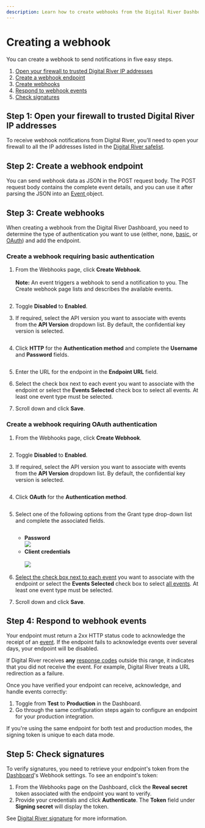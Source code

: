 ```yaml
---
description: Learn how to create webhooks from the Digital River Dashboard.
---
```


# Creating a webhook

You can create a webhook to send notifications in five easy steps.

1. [Open your firewall to trusted Digital River IP addresses](creating-a-webhook.md#step-1-open-your-firewall-to-trusted-digital-river-ip-addresses)
2. [Create a webhook endpoint](creating-a-webhook.md#step-2-create-a-webhook-endpoint)
3. [Create webhooks](creating-a-webhook.md#step-3-create-webhooks)
4. [Respond to webhook events](creating-a-webhook.md#step-4-respond-to-webhook-events)
5. [Check signatures](creating-a-webhook.md#step-5-check-signatures)

## Step 1: Open your firewall to trusted Digital River IP addresses

To receive webhook notifications from Digital River, you'll need to open your firewall to all the IP addresses listed in the [Digital River safelist](../../../../order-management/events-and-webhooks-1/webhooks/digital-river-safelist.md).

## Step 2: Create a webhook endpoint

You can send webhook data as JSON in the POST request body. The POST request body contains the complete event details, and you can use it after parsing the JSON into an [Event ](https://www.digitalriver.com/docs/digital-river-api-reference/#tag/Events)object.

## Step 3: Create webhooks

When creating a webhook from the Digital River Dashboard, you need to determine the type of authentication you want to use (either, none, [basic](../../../../order-management/events-and-webhooks-1/webhooks/creating-a-webhook.md#http-transport-type), or [OAuth](../../../../order-management/events-and-webhooks-1/webhooks/creating-a-webhook.md#oauth-transport-type)) and add the endpoint.

### Create a webhook requiring basic authentication

1.  From the Webhooks page, click **Create Webhook**.\
    \
    **Note:** An event triggers a webhook to send a notification to you. The Create webhook page lists and describes the available events.&#x20;

    <div align="left">

    <figure><img src="../../../../.gitbook/assets/1 Creating webhooks.png" alt=""><figcaption></figcaption></figure>

    </div>
2. Toggle **Disabled** to **Enabled**.
3.  If required, select the API version you want to associate with events from the **API Version** dropdown list. By default, the confidential key version is selected.

    <div align="left">

    <figure><img src="../../../../.gitbook/assets/2 Creating webhooks - api version.png" alt=""><figcaption></figcaption></figure>

    </div>
4.  Click **HTTP** for the **Authentication method** and complete the **Username** and **Password** fields.

    <div align="left">

    <figure><img src="../../../../.gitbook/assets/3 Creating webhooks - transport type.png" alt=""><figcaption></figcaption></figure>

    </div>
5. Enter the URL for the endpoint in the **Endpoint URL** field.
6. Select the check box next to each event you want to associate with the endpoint or select the **Events Selected** check box to select all events. At least one event type must be selected.
7. Scroll down and click **Save**.

### Create a webhook requiring OAuth authentication

1.  From the Webhooks page, click **Create Webhook**.

    <div align="left">

    <figure><img src="../../../../.gitbook/assets/1 Creating webhooks.png" alt=""><figcaption></figcaption></figure>

    </div>
2. Toggle **Disabled** to **Enabled**.
3.  If required, select the API version you want to associate with events from the **API Version** dropdown list. By default, the confidential key version is selected.

    <div align="left">

    <figure><img src="../../../../.gitbook/assets/4 Creating webhooks - api version2.png" alt=""><figcaption></figcaption></figure>

    </div>
4.  Click **OAuth** for the **Authentication method**.

    <div align="left">

    <figure><img src="../../../../.gitbook/assets/image (249).png" alt=""><figcaption></figcaption></figure>

    </div>
5.  Select one of the following options from the Grant type drop-down list and complete the associated fields.

    <div align="left">

    <figure><img src="../../../../.gitbook/assets/6 Creating webhooks - grant type dropdown.png" alt=""><figcaption></figcaption></figure>

    </div>

    * **Password**\
      ![](<../../../../.gitbook/assets/7 Creating webhooks - grant type pw.png>)
    * **Client credentials**\
      \
      ![](<../../../../.gitbook/assets/8 Creating webhooks - grant type clientcreds.png>)
6. [Select the check box next to each event](../../../../order-management/events-and-webhooks-1/events-1/event-types.md) you want to associate with the endpoint or select the **Events Selected** check box to select [all events](../../../../order-management/events-and-webhooks-1/events-1/all-event-types.md). At least one event type must be selected.
7. Scroll down and click **Save**.

## Step 4: Respond to webhook events

Your endpoint must return a 2xx HTTP status code to acknowledge the receipt of an [event](../../../../order-management/events-and-webhooks-1/events-1/all-event-types.md). If the endpoint fails to acknowledge events over several days, your endpoint will be disabled.

If Digital River receives **any** [response codes](https://www.digitalriver.com/docs/digital-river-api-reference/#section/Errors) outside this range, it indicates that you did not receive the event. For example, Digital River treats a URL redirection as a failure.

Once you have verified your endpoint can receive, acknowledge, and handle events correctly:

1. Toggle from **Test** to **Production** in the Dashboard.
2. Go through the same configuration steps again to configure an endpoint for your production integration.

If you're using the same endpoint for both test and production modes, the signing token is unique to each data mode.

## Step 5: Check signatures

To verify signatures, you need to retrieve your endpoint's token from the [Dashboard](https://dashboard.digitalriver.com)'s Webhook settings. To see an endpoint's token:

1. From the Webhooks page on the Dashboard, click the **Reveal secret** token associated with the endpoint you want to verify.
2. Provide your credentials and click **Authenticate**. The **Token** field under **Signing secret** will display the token.

See [Digital River signature](broken-reference/) for more information.
